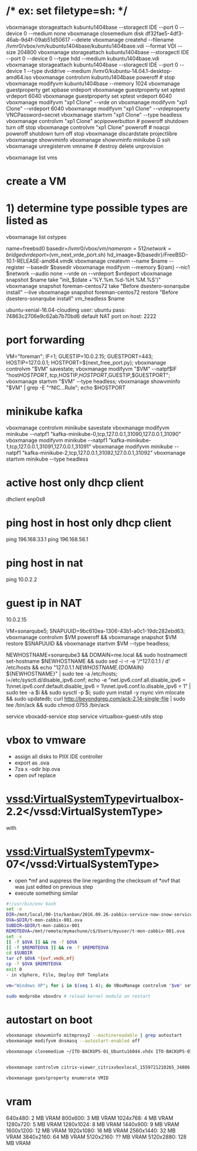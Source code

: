 # /* ex: set filetype=sh: */
vboxmanage storageattach kubuntu1404base --storagectl IDE --port 0 --device 0 --medium none
vboxmanage closemedium disk df32fae5-4df3-46ab-9d4f-09ab51d50617 --delete
vboxmanage createhd --filename /lvmr0/vbox/vm/kubuntu1404base/kubuntu1404base.vdi --format VDI --size 204800
vboxmanage storageattach kubuntu1404base --storagectl IDE --port 0 --device 0 --type hdd --medium kubuntu1404base.vdi
vboxmanage storageattach kubuntu1404base --storagectl IDE --port 0 --device 1 --type dvddrive --medium /lvmr0/kubuntu-14.04.1-desktop-amd64.iso
vboxmanage controlvm kubuntu1404base poweroff # stop
vboxmanage modifyvm kubuntu1404base --memory 1024
vboxmanage guestproperty get xpbase vrdeport
vboxmanage guestproperty set xptest vrdeport 6040
vboxmanage guestproperty set xptest vrdeport 6040
vboxmanage modifyvm "xp1 Clone" --vrde on
vboxmanage modifyvm "xp1 Clone" --vrdeport 6040
vboxmanage modifyvm "xp1 Clone" --vrdeproperty VNCPassword=secret
vboxmanage startvm "xp1 Clone" --type headless
vboxmanage controlvm "xp1 Clone" acpipowerbutton # poweroff shutdown turn off stop
vboxmanage controlvm "xp1 Clone" poweroff        # noacpi poweroff shutdown turn off stop
vboxmanage discardstate projectlibre
vboxmanage showvminfo
vboxmanage showvminfo minikube G ssh
vboxmanage unregistervm vmname # destroy delete unprovision


vboxmanage list vms

# create a VM
# 1) determine type possible types are listed as
vboxmanage list ostypes

name=freebsd0
basedir=/lvmr0/vbox/vm/$name
ram=512
network=bridged
vrdeport=$(vm_next_vrde_port.sh)
hd_imaage=${basedir}/FreeBSD-10.1-RELEASE-amd64.vmdk
vboxmanage createvm --name $name --register --basedir $basedir
vboxmanage modifyvm --memory ${ram} --nic1 $network --audio none --vrde on --vrdeport $vrdeport
vboxmanage snapshot $name take "init_$(date +'%Y.%m.%d-%H.%M.%S')"
vboxmanage snapshot foreman-centos72 take "Before dsestero-sonarqube install" --live
vboxmanage snapshot foreman-centos72 restore "Before dsestero-sonarqube install"
vm_headless $name

ubuntu-xenial-16.04-cloudimg
user: ubuntu
pass: 74863c2706e9c62ab7b70bd6
default NAT port on host: 2222


# port forwarding
VM="foreman"; IF=1; GUESTIP=10.0.2.15; GUESTPORT=443; HOSTIP=127.0.0.1; HOSTPORT=$(next_free_port.py); vboxmanage controlvm "$VM" savestate; vboxmanage modifyvm "$VM" --natpf$IF "host$HOSTPORT,tcp,$HOSTIP,$HOSTPORT,$GUESTIP,$GUESTPORT"; vboxmanage startvm "$VM" --type headless; vboxmanage showvminfo "$VM" | grep -E "^NIC...Rule"; echo $HOSTPORT


# minikube kafka
vboxmanage controlvm minikube savestate
vboxmanage modifyvm  minikube --natpf1 "kafka-minikube-0,tcp,127.0.0.1,31090,127.0.0.1,31090"
vboxmanage modifyvm  minikube --natpf1 "kafka-minikube-1,tcp,127.0.0.1,31091,127.0.0.1,31091"
vboxmanage modifyvm  minikube --natpf1 "kafka-minikube-2,tcp,127.0.0.1,31092,127.0.0.1,31092"
vboxmanage startvm minikube --type headless

# active host only dhcp client
dhclient enp0s8

# ping host in host only dhcp client
ping 196.168.33.1
ping 196.168.56.1

# ping host in nat
ping 10.0.2.2

# guest ip in NAT
10.0.2.15

VM=sonarqube5; SNAPUUID=9bc610ea-1306-43b1-a0c1-19dc282ebd63; vboxmanage controlvm $VM poweroff && vboxmanage snapshot $VM restore $SNAPUUID && vboxmanage startvm $VM --type headless;

NEWHOSTNAME=sonarqube3 && DOMAIN=me.local && sudo hostnamectl set-hostname $NEWHOSTNAME && sudo sed -i -r -e '/^127.0.1.1 / d' /etc/hosts && echo "127.0.1.1 ${NEWHOSTNAME}.${DOMAIN} ${NEWHOSTNAME}" | sudo tee -a /etc/hosts;
i=/etc/sysctl.d/disable_ipv6.conf; echo -e "net.ipv6.conf.all.disable_ipv6 = 1\nnet.ipv6.conf.default.disable_ipv6 = 1\nnet.ipv6.conf.lo.disable_ipv6 = 1" | sudo tee -a $i && sudo sysctl -p $i;
sudo yum install -y rsync vim mlocate && sudo updatedb;
curl http://beyondgrep.com/ack-2.14-single-file | sudo tee /bin/ack && sudo chmod 0755 /bin/ack

service vboxadd-service        stop
service virtualbox-guest-utils stop


# vbox to vmware
- assign all disks to PIIX IDE controller
- export as .ova
- 7za x -odir bip.ova
- open ovf
replace
# <vssd:VirtualSystemType>virtualbox-2.2</vssd:VirtualSystemType>
with
# <vssd:VirtualSystemType>vmx-07</vssd:VirtualSystemType>
- open *mf and suppress the line regarding the checksum of *ovf that was just edited on previous step
- execute something similar
```sh
#!/usr/bin/env bash
set -e
DIR=/mnt/local/00-1to/kanban/2016.09.26-zabbix-service-now-snow-servicenow/
OVA=$DIR/t-mon-zabbix-001.ova
SUBDIR=$DIR/t-mon-zabbix-001
REMOTEOVA=/mnt/remote/mymachune/c$/Users/myuser/t-mon-zabbix-001.ova
set -x
[[ -f $OVA ]] && rm -f $OVA
[[ -f $REMOTEOVA ]] && rm -f $REMOTEOVA
cd $SUBDIR
tar cf $OVA *{ovf,vmdk,mf}
cp -f $OVA $REMOTEOVA
exit 0
- in vSphere, File, Deploy OVF Template

vm="Windows XP"; for i in $(seq 1 4); do VBoxManage controlvm "$vm" setlinkstate$i off ; sleep 1; VBoxManage controlvm "$vm" setlinkstate$i on; done

sudo modprobe vboxdrv # reload kernel module on restart
```


# autostart on boot
```sh
vboxmanage showvminfo mitmproxy2 --machinereadable | grep autostart
vboxmanage modifyvm dnsmasq --autostart-enabled off

vboxmanage clonemedium ~/ITO-BACKUPS-01_Ubuntu16044.vhdx ITO-BACKUPS-01_Ubuntu16044.vdi --format VDI


vboxmanage controlvm citrix-viewer_citrixvboxlocal_1559721210265_34886 keyboardputstring setxkbmap -layout us -variant dvp -option -option caps:escape -option lv3:ralt_switch

vboxmanage guestproperty enumerate VMID
```

# vram
640x480:     2 MB VRAM
800x600:     3 MB VRAM
1024x768:    4 MB VRAM
1280x720:    5 MB VRAM
1280x1024:   8 MB VRAM
1440x900:    9 MB VRAM
1600x1200:  12 MB VRAM
1920x1080:  16 MB VRAM
2560x1440:  32 MB VRAM
3840x2160:  64 MB VRAM
5120x2160:  ?? MB VRAM
5120x2880: 128 MB VRAM
